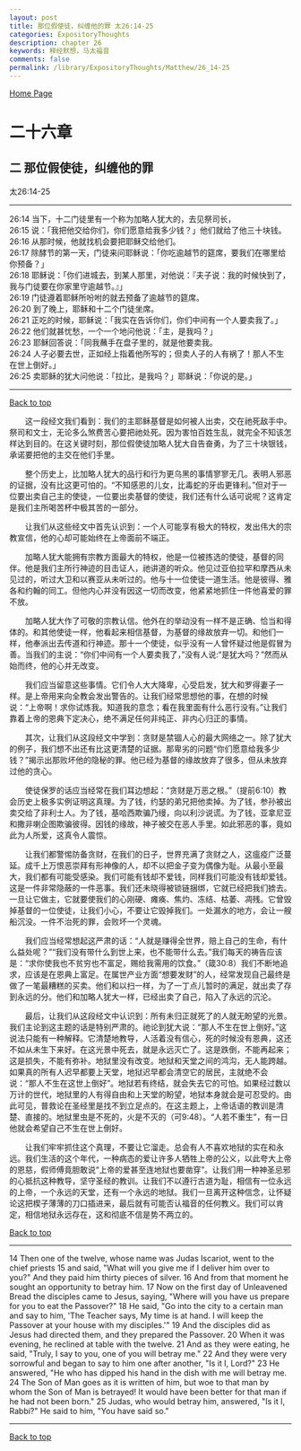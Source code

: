 ```yaml
---
layout: post
title: 那位假使徒，纠缠他的罪 太26:14-25
categories: ExpositoryThoughts
description: chapter 26
keywords: 释经默想，马太福音
comments: false
permalink: /library/ExpositoryThoughts/Matthew/26_14-25
---
```

[ Home Page ]({{site.baseurl}}/index) <br>

<a name="0"></a>
# 二十六章 

## 二 那位假使徒，纠缠他的罪

太26:14-25

***

26:14 当下，十二门徒里有一个称为加略人犹大的，去见祭司长，<br>
26:15 说：「我把他交给你们，你们愿意给我多少钱？」他们就给了他三十块钱。<br>
26:16 从那时候，他就找机会要把耶稣交给他们。<br>
26:17 除酵节的第一天，门徒来问耶稣说：「你吃逾越节的筵席，要我们在哪里给你预备？」<br>
26:18 耶稣说：「你们进城去，到某人那里，对他说：『夫子说：我的时候快到了，我与门徒要在你家里守逾越节。』」<br>
26:19 门徒遵着耶稣所吩咐的就去预备了逾越节的筵席。<br>
26:20 到了晚上，耶稣和十二个门徒坐席。<br>
26:21 正吃的时候，耶稣说：「我实在告诉你们，你们中间有一个人要卖我了。」<br>
26:22 他们就甚忧愁，一个一个地问他说：「主，是我吗？」<br>
26:23 耶稣回答说：「同我蘸手在盘子里的，就是他要卖我。<br>
26:24 人子必要去世，正如经上指着他所写的；但卖人子的人有祸了！那人不生在世上倒好。」<br>
26:25 卖耶稣的犹大问他说：「拉比，是我吗？」耶稣说：「你说的是。」<br>

***

[Back to top](#0)

&emsp;&emsp;这一段经文我们看到：我们的主耶稣基督是如何被人出卖，交在祂死敌手中。祭司和文士，无论多么煞费苦心要把祂处死。因为害怕百姓生乱，就完全不知该怎样达到目的。在这关键时刻，那位假使徒加略人犹大自告奋勇，为了三十块银钱，承诺要把他的主交在他们手里。

&emsp;&emsp;整个历史上，比加略人犹大的品行和行为更乌黑的事情寥寥无几。表明人邪恶的证据，没有比这更可怕的。“不知感恩的儿女，比毒蛇的牙齿更锋利。”但对于一位要出卖自己主的使徒，一位要出卖基督的使徒，我们还有什么话可说呢？这肯定是我们主所喝苦杯中极其苦的一部分。

&emsp;&emsp;让我们从这些经文中首先认识到：一个人可能享有极大的特权，发出伟大的宗教宣信，他的心却可能始终在上帝面前不端正。

&emsp;&emsp;加略人犹大能拥有宗教方面最大的特权，他是一位被拣选的使徒，基督的同伴。他是我们主所行神迹的目击证人，祂讲道的听众。他见过亚伯拉罕和摩西从未见过的，听过大卫和以赛亚从未听过的。他与十一位使徒一道生活。他是彼得、雅各和约翰的同工。但他内心并没有因这一切而改变，他紧紧地抓住一件他喜爱的罪不放。

&emsp;&emsp;加略人犹大作了可敬的宗教认信。他外在的举动没有一样不是正确、恰当和得体的。和其他使徒一样，他看起来相信基督，为基督的缘故放弃一切。和他们一样，他奉派出去传道和行神迹。那十一个使徒，似乎没有一人曾怀疑过他是假冒为善。当我们的主说：“你们中间有一个人要卖我了，”没有人说:“是犹大吗？”然而从始而终，他的心并无改变。

&emsp;&emsp;我们应当留意这些事情。它们令人大大降卑，心受启发，犹大和罗得妻子一样。是上帝用来向全教会发出警告的。让我们经常思想他的事，在想的时候说：“上帝啊！求你试炼我。知道我的意念；看在我里面有什么恶行没有。”让我们靠着上帝的恩典下定决心，绝不满足任何非纯正、非内心归正的事情。

&emsp;&emsp;其次，让我们从这段经文中学到：贪财是禁锢人心的最大网络之一。除了犹大的例子，我们想不出还有比这更清楚的证据。那卑劣的问题“你们愿意给我多少钱？”揭示出那败坏他的隐秘的罪。他已经为基督的缘故放弃了很多，但从未放弃过他的贪心。

&emsp;&emsp;使徒保罗的话应当经常在我们耳边想起：“贪财是万恶之根。”（提前6:10）教会历史上极多实例证明这真理。为了钱，约瑟的弟兄把他卖掉。为了钱，参孙被出卖交给了非利士人。为了钱，基哈西欺骗乃缦，向以利沙说谎。为了钱，亚拿尼亚和撒非喇企图欺骗彼得。因钱的缘故，神子被交在恶人手里。如此邪恶的事，竟如此为人所爱，这真令人震惊。

&emsp;&emsp;让我们都警惕防备贪财，在我们的日子，世界充满了贪财之人，这瘟疫广泛蔓延。成千上万恨恶崇拜有形神像的人，却不以把金子变为偶像为耻。从最小至最大，我们都有可能受感染。我们可能有钱却不爱钱，同样我们可能没有钱却爱钱。这是一件非常隐蔽的一件恶事。我们还未晓得被锁链捆绑，它就已经把我们掳去。一旦让它做主，它就要使我们的心刚硬、瘫痪、焦灼、冻结、枯萎、凋残。它曾毁掉基督的一位使徒，让我们小心，不要让它毁掉我们。一处漏水的地方，会让一艘船沉没。一件不治死的罪，会败坏一个灵魂。

&emsp;&emsp;我们应当经常想起这严肃的话：“人就是赚得全世界，赔上自己的生命，有什么益处呢？”“我们没有带什么到世上来，也不能带什么去。”我们每天的祷告应该是：“求你使我也不贫穷也不富足，赐给我需用的饮食。”（箴30:8）我们不断地追求，应该是在恩典上富足。在属世产业方面“想要发财”的人，经常发现自己最终是做了一笔最糟糕的买卖。他们和以扫一样，为了一丁点儿暂时的满足，就出卖了存到永远的分。他们和加略人犹大一样，已经出卖了自己，陷入了永远的沉沦。

&emsp;&emsp;最后，让我们从这段经文中认识到：所有未归正就死了的人就无盼望的光景。我们主论到这主题的话是特别严肃的。祂论到犹大说：“那人不生在世上倒好。”这说法只能有一种解释。它清楚地教导，人活着没有信心，死的时候没有恩典，这还不如从未生下来好。在这光景中死去，就是永远灭亡了。这是跌倒，不能再起来；这是损失，不能有弥补。地狱里没有改变。地狱和天堂之间的鸿沟，无人能跨越。如果真的所有人迟早都要上天堂，地狱迟早都会清空它的居民，主就绝不会说：“那人不生在这世上倒好”。地狱若有终结，就会失去它的可怕。如果经过数以万计的世代，地狱里的人有得自由和上天堂的盼望，地狱本身就会是可忍受的。由此可见，普救论在圣经里是找不到立足点的。在这主题上，上帝话语的教训是清楚、直接的。地狱里虫是不死的，火是不灭的（可9:48）。“人若不重生”，有一日他就会希望自己不生在世上倒好。

&emsp;&emsp;让我们牢牢抓住这个真理，不要让它溜走。总会有人不喜欢地狱的实在和永远。我们生活的这个年代，一种病态的爱让许多人牺牲上帝的公义，以此夸大上帝的恩慈，假师傅竟胆敢说“上帝的爱甚至连地狱也要凿穿”。让我们用一种神圣忌邪的心抵抗这种教导，坚守圣经的教训。让我们不以遵行古道为耻，相信有一位永远的上帝，一个永远的天堂，还有一个永远的地狱。我们一旦离开这种信念，让怀疑论这把楔子薄薄的刀口插进来，最后就有可能否认福音的任何教义。我们可以肯定，相信地狱永远存在，这和彻底不信是势不两立的。

[Back to top](#0)

***

14 Then one of the twelve, whose name was Judas Iscariot, went to the chief priests 15 and said, "What will you give me if I deliver him over to you?" And they paid him thirty pieces of silver. 16 And from that moment he sought an opportunity to betray him. 17 Now on the first day of Unleavened Bread the disciples came to Jesus, saying, "Where will you have us prepare for you to eat the Passover?" 18 He said, "Go into the city to a certain man and say to him, 'The Teacher says, My time is at hand. I will keep the Passover at your house with my disciples.'" 19 And the disciples did as Jesus had directed them, and they prepared the Passover. 20 When it was evening, he reclined at table with the twelve. 21 And as they were eating, he said, "Truly, I say to you, one of you will betray me." 22 And they were very sorrowful and began to say to him one after another, "Is it I, Lord?" 23 He answered, "He who has dipped his hand in the dish with me will betray me. 24 The Son of Man goes as it is written of him, but woe to that man by whom the Son of Man is betrayed! It would have been better for that man if he had not been born." 25 Judas, who would betray him, answered, "Is it I, Rabbi?" He said to him, "You have said so."

***

[Back to top](#0)
